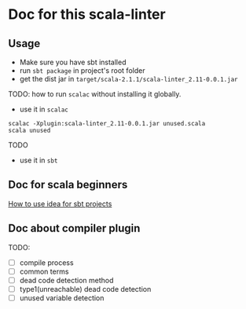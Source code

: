 # Doc for this scala-linter

## Usage

- Make sure you have sbt installed
- run `sbt package` in project's root folder
- get the dist jar in `target/scala-2.1.1/scala-linter_2.11-0.0.1.jar`

 TODO: how to run `scalac` without installing it globally.
- use it in `scalac`
````
scalac -Xplugin:scala-linter_2.11-0.0.1.jar unused.scala
scala unused
````
TODO

- use it in `sbt`


## Doc for scala beginners

[How to use idea for sbt projects](idea.md)

## Doc about compiler plugin

TODO:

- [ ] compile process
- [ ] common terms
- [ ] dead code detection method
- [ ] type1(unreachable) dead code detection
- [ ] unused variable detection
